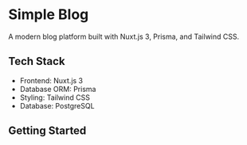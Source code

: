 # Simple Blog

A modern blog platform built with Nuxt.js 3, Prisma, and Tailwind CSS.

## Tech Stack

- Frontend: Nuxt.js 3
- Database ORM: Prisma
- Styling: Tailwind CSS
- Database: PostgreSQL

## Getting Started

